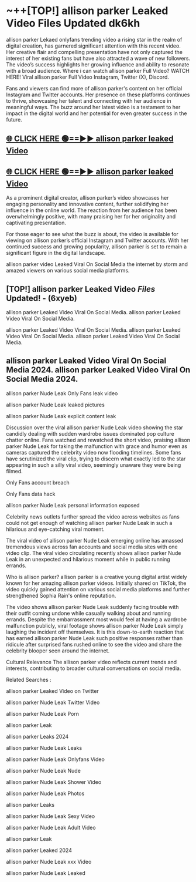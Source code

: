 # ~++[TOP!] allison parker Leaked Video Files Updated dk6kh

 allison parker Lekaed onlyfans trending video a rising star in the realm of digital creation, has garnered significant attention with this recent video. Her creative flair and compelling presentation have not only captured the interest of her existing fans but have also attracted a wave of new followers. The video’s success highlights her growing influence and ability to resonate with a broad audience.
Where i can watch  allison parker Full Video? WATCH HERE! Viral  allison parker Full Video Instagram, Twitter (X), Discord.


Fans and viewers can find more of  allison parker's content on her official Instagram and Twitter accounts. Her presence on these platforms continues to thrive, showcasing her talent and connecting with her audience in meaningful ways. The buzz around her latest video is a testament to her impact in the digital world and her potential for even greater success in the future.


## [🌐 CLICK HERE 🟢==►►  allison parker leaked Video ](https://onlyclips.site?title=allison_parker&ref=git)

## [🌐 CLICK HERE 🟢==►►  allison parker leaked Video ](https://onlyclips.site?title=allison_parker&ref=git)


As a prominent digital creator,  allison parker’s video showcases her engaging personality and innovative content, further solidifying her influence in the online world. The reaction from her audience has been overwhelmingly positive, with many praising her for her originality and captivating presentation.

For those eager to see what the buzz is about, the video is available for viewing on  allison parker’s official Instagram and Twitter accounts. With her continued success and growing popularity,  allison parker is set to remain a significant figure in the digital landscape.


  allison parker video Leaked Viral On Social Media the internet by storm and amazed viewers on various social media platforms.


## [TOP!]  allison parker Leaked Video *Files* Updated! - (6xyeb) 

 allison parker Leaked Video Viral On Social Media. allison parker Leaked Video Viral On Social Media.

 allison parker Leaked Video Viral On Social Media. allison parker Leaked Video Viral On Social Media. allison parker Leaked Video Viral On Social Media.


##  allison parker Leaked Video Viral On Social Media 2024. allison parker Leaked Video Viral On Social Media 2024.
 allison parker Nude Leak Only Fans leak video

 allison parker Nude Leak leaked pictures

 allison parker Nude Leak explicit content leak

Discussion over the viral  allison parker Nude Leak video showing the star candidly dealing with sudden wardrobe issues dominated pop culture chatter online. Fans watched and rewatched the short video, praising  allison parker Nude Leak for taking the malfunction with grace and humor even as cameras captured the celebrity video now flooding timelines. Some fans have scrutinized the viral clip, trying to discern what exactly led to the star appearing in such a silly viral video, seemingly unaware they were being filmed.


Only Fans account breach

Only Fans data hack

 allison parker Nude Leak personal information exposed

Celebrity news outlets further spread the video across websites as fans could not get enough of watching  allison parker Nude Leak in such a hilarious and eye-catching viral moment.


The viral video of  allison parker Nude Leak emerging online has amassed tremendous views across fan accounts and social media sites with one video clip. The viral video circulating recently shows  allison parker Nude Leak in an unexpected and hilarious moment while in public running errands.


Who is  allison parker?  allison parker is a creative young digital artist widely known for her amazing  allison parker videos. Initially shared on TikTok, the video quickly gained attention on various social media platforms and further strengthened Sophia Rain's online reputation.

The video shows  allison parker Nude Leak suddenly facing trouble with their outfit coming undone while casually walking about and running errands. Despite the embarrassment most would feel at having a wardrobe malfunction publicly, viral footage shows  allison parker Nude Leak simply laughing the incident off themselves. It is this down-to-earth reaction that has earned  allison parker Nude Leak such positive responses rather than ridicule after surprised fans rushed online to see the video and share the celebrity blooper seen around the internet.

Cultural Relevance The  allison parker video reflects current trends and interests, contributing to broader cultural conversations on social media.

Related Searches :

 allison parker Leaked Video on Twitter

 allison parker Nude Leak Twitter Video

 allison parker Nude Leak Porn

 allison parker Leak 

 allison parker Leaks 2024

 allison parker Nude Leak Leaks

 allison parker Nude Leak Onlyfans Video

 allison parker Nude Leak Nude

 allison parker Nude Leak Shower Video

 allison parker Nude Leak Photos

 allison parker Leaks

 allison parker Nude Leak Sexy Video

 allison parker Nude Leak Adult Video

 allison parker Leak

 allison parker Leaked 2024

 allison parker Nude Leak xxx Video

 allison parker Nude Leak Leaked